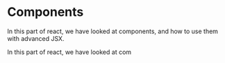 # Components

In this part of react, we have looked at components, and how to use them with advanced JSX.

In this part of react, we have looked at com